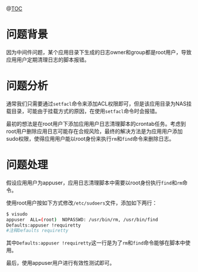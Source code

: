﻿@[TOC](Linux普通用户授予sudo权限)

# 问题背景
因为中间件问题，某个应用目录下生成的日志owner和group都是root用户，导致应用用户定期清理日志的脚本报错。

# 问题分析
通常我们只需要通过`setfacl`命令来添加ACL权限即可，但是该应用目录为NAS挂载目录，可能由于挂载方式的原因，在使用`setfacl`命令时会报错。

最初的想法是在root用户下添加应用用户日志清理脚本的crontab任务。考虑到root用户删除应用日志可能存在合规风险，最终的解决方法是为应用用户添加sudo权限，使得应用用户能以root身份来执行`rm`和`find`命令来删除日志。

# 问题处理
假设应用用户为appuser，应用日志清理脚本中需要以root身份执行`find`和`rm`命令。

使用root用户按如下方式修改`/etc/sudoers`文件，添加如下两行：

```bash
$ visudo
appuser  ALL=(root)  NOPASSWD: /usr/bin/rm, /usr/bin/find
Defaults:appuser !requiretty
#注释Defaults requiretty 
```

其中`Defaults:appuser !requiretty`这一行是为了`rm`和`find`命令能够在脚本中使用。

最后，使用appuser用户进行有效性测试即可。


